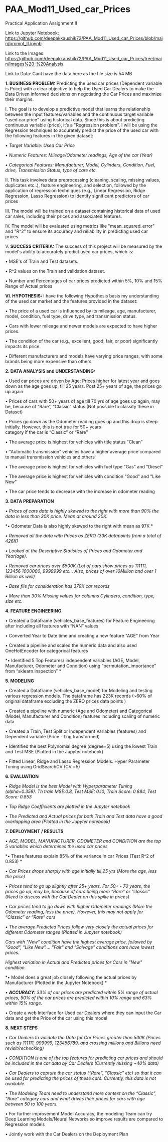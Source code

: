 # PAA_Mod11_Used_car_Prices

Practical Application Assignment II

Link to Jupyter Notebook: https://github.com/deepakkaushik72/PAA_Mod11_Used_car_Prices/blob/main/prompt_II.ipynb

Link to the Images: https://github.com/deepakkaushik72/PAA_Mod11_Used_car_Prices/tree/main/images%20-%20Analysis

Link to Data: Cant have the data here as the file size is 54 MB

**1. BUSINESS PROBLEM:** Predicting the used car prices (Dependent variable is Price) with a clear objective to help the Used Car Dealers to make the Data Driven informed decisions on negotiating the Car Prices and maximize their margins.

I.	The goal is to develop a predictive model that learns the relationship between the input features/variables and the continuous target variable "used car price" using historical data. Since this is about predicting continuous variable (price), it’s a "Regression problem". I will be using the Regression techniques to accurately predict the price of the used car with the following features in the given dataset:

*•	Target Variable: Used Car Price*

*•	Numeric Features: Mileage/Odometer readings, Age of the car (Year)*

*•	Categorical Features: Manufacturer, Model, Cylinders, Condition, Fuel, drive, Transmission Status, type of care etc.*

II.	This task involves data preprocessing (cleaning, scaling, missing values, duplicates etc..), feature engineering, and selection, followed by the application of regression techniques (e.g., Linear Regression, Ridge Regression, Lasso Regression) to identify significant predictors of car prices

III. The model will be trained on a dataset containing historical data of used car sales, including their prices and associated features.

IV.	The model will be evaluated using metrics like "mean_squared_error" and "R^2" to ensure its accuracy and reliability in predicting used car prices.

V.	**SUCCESS CRITERIA:** The success of this project will be measured by the model's ability to accurately predict used car prices, which is:

•	MSE's of Train and Test datasets.

•	R^2 values on the Train and validation dataset.

•	Number and Percentages of car prices predicted within 5%, 10% and 15% Range of Actual prices

**VI.	HYPOTHESIS:** I have the following Hypothesis basis my understanding of the used car market and the features provided in the dataset:

•	The price of a used car is influenced by its mileage, age, manufacturer, model, condition, fuel type, drive type, and transmission status.

•	Cars with lower mileage and newer models are expected to have higher prices.

•	The condition of the car (e.g., excellent, good, fair, or poor) significantly impacts its price.

•	Different manufacturers and models have varying price ranges, with some brands being more expensive than others.

**2.	DATA ANALYSIS and UNDERSTANDING:**

•	Used car prices are driven by Age: Prices higher for latest year and goes down as the age goes up, till 25 years. Post 25+ years 
of age, the prices go up again

•	Prices of cars with 50+ years of age till 70 yrs of age goes up again, may be, because of “Rare”, “Classic” status (Not possible   to classify these in Dataset)

•	Prices go down as the Odometer reading goes up and this drop is steep initially. However, this is not true for 50+ years    
  category if the car is “Classic” or “Rare”

•	The average price is highest for vehicles with title status "Clean"

•	"Automatic transmission" vehicles have a higher average price compared to manual transmission vehicles and others

•	The average price is highest for vehicles with fuel type "Gas" and "Diesel"

•	The average price is highest for vehicles with condition "Good" and "Like New"

•	The car price tends to decrease with the increase in odometer reading

**3.	DATA PREPARATION**

*•	Prices of cars data is highly skewed to the right with more than 90% the data in less than 30K price. Mean at around 20K.*

*•	Odometer Data is also highly skewed to the right with mean as 97K *

*•	Removed all the data with Prices as ZERO (33K datapoints from a total of 426K)*

*•	Looked at the Descriptive Statistics of Prices and Odometer and Year(age).*

*•	Removed car prices over $500K (Lot of cars show prices as 111111, 123456 1000000, 9999999 etc… Also, prices of over 10Million      and over 1 Billion as well)*

*•	Base file for consideration has 379K car records*

*•	More than 30% Missing values for columns Cylinders, condition, type, size etc.*

**4.	FEATURE ENGINEERING**

•	Created a Dataframe (vehicles_base_features) for Feature Engineering after including all features with “NAN” values

•	Converted Year to Date time and creating a new feature "AGE" from Year 

•	Created a pipeline and scaled the numeric data and also used OneHotEncoder for categorical features

*•	Identified 5 Top Features/ independent variables (AGE, Model, Manufacturer, Odometer and Condition) using                          “permutation_importance” from “sklearn.inspection” *

**5.	MODELING**

•	Created a Dataframe (vehicles_base_model) for Modeling and testing various regression models. The dataframe has 223K records       (~60% of original dataframe excluding the ZERO prices data points ) 

•	Created a pipeline with numeric (Age and Odometer) and Categorical (Model, Manufacturer and Condition) features including          scaling of numeric data

•	Created a Train, Test Split or Independent Variables (features) and Dependent variable (Price - Log transformed) 

•	Identified the best Polynomial degree (degree=5) using the lowest Train and Test MSE (Plotted in the Jupyter notebook) 

•	Fitted Linear, Ridge and Lasso Regression Models. Hyper Parameter Tuning using GridSearchCV (CV =5) 

**6.	EVALUATION**

*•	Ridge Model is the best Model with Hyperparameter Tuning (alpha=0.359). Th train MSE:0.8, Test MSE: 0.10, Train Score: 0.884,      Test Score: 0.853*

*•	Top Ridge Coefficients are plotted in the Jupyter notebook*

*•	The Predicted and Actual prices for both Train and Test data have a good overlapping area (Plotted in the Jupyter notebook)*

**7.	DEPLOYMENT / RESULTS**

*•	AGE, MODEL, MANUFACTURER, ODOMETER and CONDITION are the top 5 variables which determines the used car prices*

*•	These features explain 85% of the variance in car Prices (Test R^2 of 0.853) *

*•	Car Prices drops sharply with age initially till 25 yrs (More the age, less the price)* 

*•	Prices tend to go up slightly after 25+ years. For 50+ - 70 years, the prices go up, may be, because of cars being more “Rare”     or “classic” (Need to discuss with the Car Dealer on this spike in prices)* 

*•	Car prices tend to go down with higher Odometer readings (More the Odometer reading, less the price). However, this may not        apply for “Classic” or “Rare” cars*

*•	The average Predicted Prices follow very closely the actual prices for different Odometer ranges (Plotted in Jupyter notebook)* 

*Cars with "New" condition have the highest average price, followed by "Good", "Like New".... "Fair" and "Salvage" conditions cars have lowest prices.*

*Highest variation in Actual and Predicted prices for Cars in "New" condition.*

*•	Model does a great job closely following the actual prices by Manufacturer (Plotted in the Jupyter Notebook) *

*•	**ACCURACY:** 33% of car prices are predicted within 5% range of actual prices, 50% of the car prices are predicted within 10% range   and 63% within 15% range.*

•	Create a web Interface for Used car Dealers where they can input the Car data and get the Price of the car using this model

**8.	NEXT STEPS**

*•	Car Dealers to validate the Data for Car Prices greater than 500K (Prices such as 111111, 999999, 123456789, and crossing          millions and Billions need revisit/rechecking)* 

*•	CONDITION is one of the top features for predicting car prices and should be included in the car data by Car Dealers (Currently    missing ~40% data)*

*•	Car Dealers to capture the car status (“Rare”, “Classic” etc) so that it can be used for predicting the prices of these cars.      Currently, this data is not available.*

*•	The Modeling Team need to understand more context on the “Classic”, “Rare” category cars and what drives their prices for cars with age between 50 to 100 years.*

•	For further improvement Model Accuracy, the modeling Team can try Deep Learning Models/Neural Networks so improve results are      compared to Regression models

•	Jointly work with the Car Dealers on the Deployment Plan
